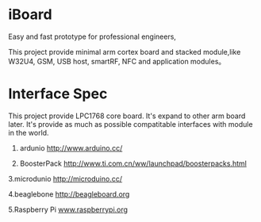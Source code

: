 iBoard
======

Easy and fast prototype for professional engineers,

This project provide minimal arm cortex board and stacked module,like W32U4, GSM, USB host, smartRF, NFC and application modules。


Interface Spec
==============

This project provide LPC1768 core board. It's expand to other arm board later.
It's provide as much as possible compatitable interfaces with module in the world.

1. ardunio
http://www.arduino.cc/

2. BoosterPack
http://www.ti.com.cn/ww/launchpad/boosterpacks.html

3.microdunio
http://microduino.cc/

4.beaglebone
http://beagleboard.org

5.Raspberry Pi
www.raspberrypi.org
